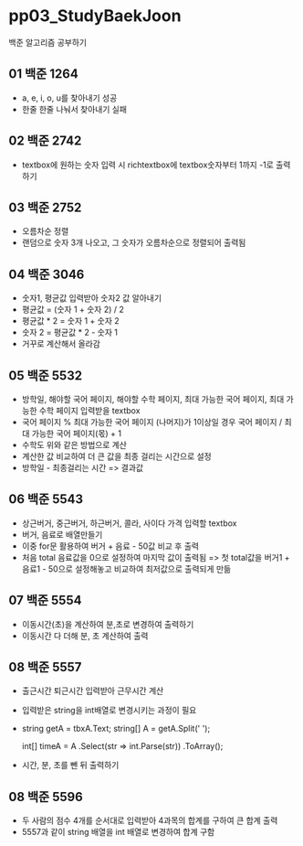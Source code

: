 # pp03_StudyBaekJoon
백준 알고리즘 공부하기

## 01 백준 1264
- a, e, i, o, u를 찾아내기 성공
- 한줄 한줄 나눠서 찾아내기 실패

## 02 백준 2742
- textbox에 원하는 숫자 입력 시 richtextbox에 textbox숫자부터 1까지 -1로 출력하기

## 03 백준 2752
- 오름차순 정렬
- 랜덤으로 숫자 3개 나오고, 그 숫자가 오름차순으로 정렬되어 출력됨

## 04 백준 3046
- 숫자1, 평균값 입력받아 숫자2 값 알아내기
- 평균값 = (숫자 1 + 숫자 2) / 2
- 평균값 * 2 = 숫자 1 + 숫자 2
- 숫자 2 = 평균값 * 2 - 숫자 1
- 거꾸로 계산해서 올라감

## 05 백준 5532
- 방학일, 해야할 국어 페이지, 해야할 수학 페이지, 최대 가능한 국어 페이지, 최대 가능한 수학 페이지 입력받을 textbox
- 국어 페이지 % 최대 가능한 국어 페이지 (나머지)가 1이상일 경우 국어 페이지 / 최대 가능한 국어 페이지(몫) + 1
- 수학도 위와 같은 방법으로 계산
- 계산한 값 비교하여 더 큰 값을 최종 걸리는 시간으로 설정
- 방학일 - 최종걸리는 시간 => 결과값

## 06 백준 5543
- 상근버거, 중근버거, 하근버거, 콜라, 사이다 가격 입력할 textbox
- 버거, 음료로 배열만들기
- 이중 for문 활용하여 버거 + 음료 - 50값 비교 후 출력
- 처음 total 음료값을 0으로 설정하여 마지막 값이 출력됨 => 첫 total값을 버거1 + 음료1 - 50으로 설정해놓고 비교하여 최저값으로 출력되게 만듦

## 07 백준 5554
- 이동시간(초)을 계산하여 분,초로 변경하여 출력하기
- 이동시간 다 더해 분, 초 계산하여 출력

## 08 백준 5557
- 출근시간 퇴근시간 입력받아 근무시간 계산
- 입력받은 string을 int배열로 변경시키는 과정이 필요
- string getA = tbxA.Text;
  string[] A = getA.Split(' ');

  int[] timeA = A
      .Select(str => int.Parse(str))
      .ToArray();
- 시간, 분, 초를 뺀 뒤 출력하기

## 08 백준 5596
- 두 사람의 점수 4개를 순서대로 입력받아 4과목의 합계를 구하여 큰 합계 출력
- 5557과 같이 string 배열을 int 배열로 변경하여 합계 구함

